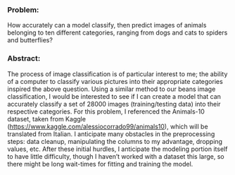 
### Problem:

How accurately can a model classify, then predict images of animals belonging to ten different categories, ranging from dogs and cats to spiders and butterflies?

### Abstract:

The process of image classification is of particular interest to me; the ability of a computer to classify various pictures into their appropriate categories inspired the above question. Using a similar method to our beans image classification, I would be interested to see if I can create a model that can accurately classify a set of 28000 images (training/testing data) into their respective categories. For this problem, I referenced the Animals-10 dataset, taken from Kaggle (https://www.kaggle.com/alessiocorrado99/animals10), which will be translated from Italian. I anticipate many obstacles in the preprocessing steps: data cleanup, manipulating the columns to my advantage, dropping values, etc. After these initial hurdles, I anticipate the modeling portion itself to have little difficulty, though I haven’t worked with a dataset this large, so there might be long wait-times for fitting and training the model. 


